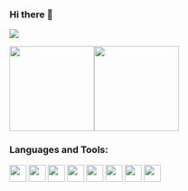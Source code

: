 ### Hi there 👋 
![](https://visitor-badge.glitch.me/badge?page_id=JiangXavier)
<div> <img height="150px" src="https://github-readme-stats.vercel.app/api?username=JiangXavier&show_icons=true&theme=tokyonight" /><img height="150px" img src="https://github-readme-stats.vercel.app/api/top-langs/?username=JiangXavier&layout=compact" />  </div>

### Languages and Tools:  
<div>
  <img height="30" src="https://img.shields.io/badge/C/C++-blue.svg" />
  <img height="30" src="https://img.shields.io/badge/Python-orange.svg" />
  <img height="30" src="https://img.shields.io/badge/Golang-blue.svg" />
  <img height="30" src="https://camo.githubusercontent.com/4d015bf250194995d899a5d2b90babf1afc4458c1589b93e58fdfa4119749a49/68747470733a2f2f696d672e736869656c64732e696f2f62616467652f2d446f636b65722d3436613266313f7374796c653d666c61742d737175617265266c6f676f3d646f636b6572266c6f676f436f6c6f723d7768697465">
  <img height="30" src="https://camo.githubusercontent.com/561f3d4fd727fcca82984c91a65eca069ff34a435072158f6947c4ca52370eae/68747470733a2f2f696d672e736869656c64732e696f2f62616467652f2d4769742d4630353033323f7374796c653d666c61742d737175617265266c6f676f3d676974266c6f676f436f6c6f723d7768697465">
  <img height="30" src="https://img.shields.io/badge/Redis-red.svg" />
  <img height="30" src="https://img.shields.io/badge/Nginx-green.svg" />
  <img height="30" src="https://img.shields.io/badge/Mysql-orange.svg" />
<div>
